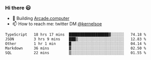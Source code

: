### Hi there 😃

- 🔨 Building [Arcade.computer](https://arcade.computer)
- 📫 How to reach me: twitter DM [@kernelsoe](https://twitter.com/kernelsoe)

<!--START_SECTION:waka-->

```txt
TypeScript   18 hrs 17 mins  ██████████████████▓░░░░░░   74.18 %
JSON         3 hrs 9 mins    ███▒░░░░░░░░░░░░░░░░░░░░░   12.83 %
Other        1 hr 1 min      █░░░░░░░░░░░░░░░░░░░░░░░░   04.14 %
Markdown     36 mins         ▓░░░░░░░░░░░░░░░░░░░░░░░░   02.50 %
SQL          22 mins         ▒░░░░░░░░░░░░░░░░░░░░░░░░   01.55 %
```

<!--END_SECTION:waka-->
